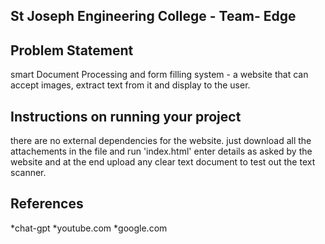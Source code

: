 ## St Joseph Engineering College - Team- Edge

## Problem Statement
smart Document Processing and form filling system - a website that can accept images, extract text from it and display to the user.

## Instructions on running your project
there are no external dependencies for the website. just download all the attachements in the file and run 'index.html'
enter details as asked by the website and at the end upload any clear text document to test out the text scanner.

## References
*chat-gpt
*youtube.com
*google.com
